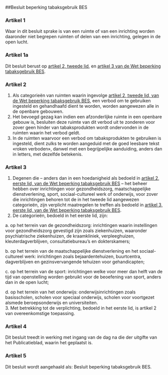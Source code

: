 <meta http-equiv='Content-Type' content='text/html; charset=utf-8' />

##Besluit beperking tabaksgebruik BES

### Artikel  1  

Waar in dit besluit sprake is van een ruimte of van een inrichting worden daaronder niet begrepen ruimten of delen van een inrichting, gelegen in de open lucht. 

### Artikel  1a  

Dit besluit berust op [artikel 2, tweede lid](../../../../../../wet-BES/wet/beperking/tabaksgebruik/bes/BWBR0028544/README.md), en [artikel 3 van de Wet beperking tabaksgebruik BES](../../../../../../wet-BES/wet/beperking/tabaksgebruik/bes/BWBR0028544/README.md). 

### Artikel  2  

1.  Als categorieën van ruimten waarin ingevolge [artikel 2, tweede lid, van de Wet beperking tabaksgebruik BES](../../../../../../wet-BES/wet/beperking/tabaksgebruik/bes/BWBR0028544/README.md), een verbod om te gebruiken ingesteld en gehandhaafd dient te worden, worden aangewezen alle in de openbare gebouwen.   
2.  Het bevoegd gezag kan indien een afzonderlijke ruimte in een openbare gebouw is, besluiten deze ruimte van dit verbod uit te zonderen voor zover geen hinder van tabaksprodukten wordt ondervonden in de ruimten waarin het verbod geldt.   
3.  In de ruimten waarvoor een verbod om tabaksprodukten te gebruiken is ingesteld, dient zulks te worden aangeduid met de goed leesbare tekst «roken verboden», danwel met een begrijpelijke aanduiding, anders dan in letters, met dezelfde betekenis.  

### Artikel  3  

1.  Degenen die – anders dan in een hoedanigheid als bedoeld in [artikel 2, eerste lid, van de Wet beperking tabaksgebruik BES](../../../../../../wet-BES/wet/beperking/tabaksgebruik/bes/BWBR0028544/README.md) – het beheer hebben over inrichtingen voor gezondheidszorg, maatschappelijke dienstverlening, sport, sociaal-cultureel werk of onderwijs, voor zover die inrichtingen behoren tot de in het tweede lid aangewezen categorieën, zijn verplicht maatregelen te treffen als bedoeld in [artikel 3, eerste lid, van de Wet beperking tabaksgebruik BES](../../../../../../wet-BES/wet/beperking/tabaksgebruik/bes/BWBR0028544/README.md).   
2.  De categorieën, bedoeld in het eerste lid, zijn: 

a. op het terrein van de gezondheidszorg: inrichtingen waarin instellingen voor gezondheidszorg gevestigd zijn zoals ziekenhuizen, waaronder psychiatrische ziekenhuizen, de kraamkliniek, verpleeghuizen, kleuterdagverblijven, consultatiebureau’s en dokterskamers;  

b. op het terrein van de maatschappelijke dienstverlening en het sociaal-cultureel werk: inrichtingen zoals bejaardentehuizen, buurtcentra, dagverblijven en gezinsvervangende tehuizen voor gehandicapten;  

c. op het terrein van de sport: inrichtingen welke voor meer dan helft van de tijd van openstelling worden gebruikt voor de beoefening van sport, anders dan in de open lucht;  

d. op het terrein van het onderwijs: onderwijsinrichtingen zoals basisscholen, scholen voor speciaal onderwijs, scholen voor voortgezet alsmede beroepsonderwijs en universiteiten.     
3.  Met betrekking tot de verplichting, bedoeld in het eerste lid, is artikel 2 van overeenkomstige toepassing.  

### Artikel  4  

Dit besluit treedt in werking met ingang van de dag na die der uitgifte van het Publicatieblad, waarin het geplaatst is. 

### Artikel  5  

Dit besluit wordt aangehaald als: Besluit beperking tabaksgebruik BES. 
